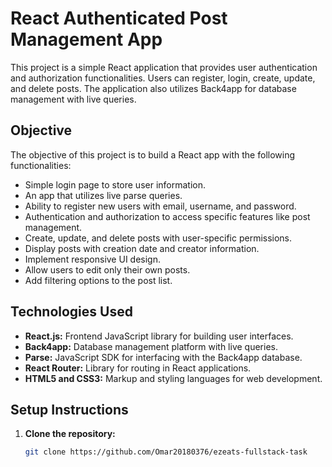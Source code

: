 # React Authenticated Post Management App

This project is a simple React application that provides user authentication and authorization functionalities. Users can register, login, create, update, and delete posts. The application also utilizes Back4app for database management with live queries.

## Objective

The objective of this project is to build a React app with the following functionalities:

- Simple login page to store user information.
- An app that utilizes live parse queries.
- Ability to register new users with email, username, and password.
- Authentication and authorization to access specific features like post management.
- Create, update, and delete posts with user-specific permissions.
- Display posts with creation date and creator information.
- Implement responsive UI design.
- Allow users to edit only their own posts.
- Add filtering options to the post list.

## Technologies Used

- **React.js:** Frontend JavaScript library for building user interfaces.
- **Back4app:** Database management platform with live queries.
- **Parse:** JavaScript SDK for interfacing with the Back4app database.
- **React Router:** Library for routing in React applications.
- **HTML5 and CSS3:** Markup and styling languages for web development.

## Setup Instructions

1. **Clone the repository:**
   ```bash
   git clone https://github.com/Omar20180376/ezeats-fullstack-task
